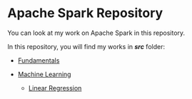 # Apache Spark Repository

You can look at my work on Apache Spark in this repository.

In this repository, you will find my works in ***src*** folder:

* [Fundamentals](https://github.com/ugurcankok/Apache_Spark/tree/master/src/Fundamentals)

* [Machine Learning](https://github.com/ugurcankok/Apache_Spark/tree/master/src/Machine%20Learning)
    * [Linear Regression](https://github.com/ugurcankok/Apache_Spark/blob/master/src/Machine%20Learning/Linear%20Regression.py)